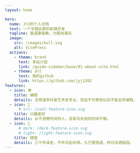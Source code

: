 ```yaml
---
layout: home

hero:
  name: JYJ的个人文档
  text: 一个半路出家的前端开发
  tagline: 莫道桑榆晚，为霞尚满天
  image:
    src: /images/bull.svg
    alt: VitePress
  actions:
    - theme: brand
      text: 本站介绍
      link: /guide-sidebar/base/01-about-site.html
    - theme: alt
      text: 我的github
      link: https://github.com/jyj1202
features:
  - icon: 🛠️
    title: 编程
    details: 尤雨溪本科是艺术史专业，但这不代表他以后不能去学编程。
  - icon: 🎉
      # src: /cool-feature-icon.svg
    title: 兴趣爱好
    details: 从不浪费时间的人，没有功夫抱怨时间不够。
  - icon: 💯
      # dark: /dark-feature-icon.svg
      # light: /light-feature-icon.svg
    title: 随笔
    details: 三千年读史，不外功名利禄。九万里悟道，终归诗酒田园。
---
```

